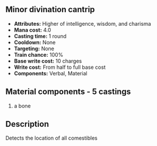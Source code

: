## Minor divination cantrip
- **Attributes:** Higher of intelligence, wisdom, and charisma
- **Mana cost:** 4.0
- **Casting time:** 1 round
- **Cooldown:** None
- **Targeting:** None
- **Train chance:** 100%
- **Base write cost:** 10 charges
- **Write cost:** From half to full base cost
- **Components:** Verbal, Material
## Material components - 5 castings
1. a bone
## Description
Detects the location of all comestibles
